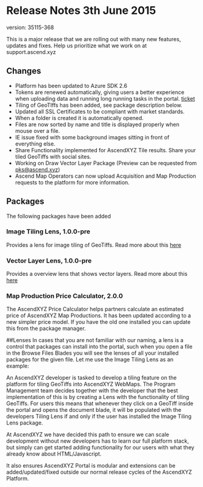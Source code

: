 # Release Notes 3th June 2015
version: 35115-368

This is a major release that we are rolling out with many new features, updates and fixes. Help us prioritize what we work on at support.ascend.xyz

## Changes
* Platform has been updated to Azure SDK 2.6
* Tokens are renewed automatically, giving users a better experience when uploading data and running long running tasks in the portal. [ticket](http://support.ascend.xyz/forums/270649-general/suggestions/7641099-automatically-authenticate-when-oauth2-tokens-runs)
* Tiling of GeoTIffs has been added, see package description below.
* Updated all SSL Certificates to be compliant with market standards.
* When a folder is created it is automatically opened.
* Files are now sorted by name and title is displayed properly when mouse over a file.
* IE issue fixed with some background images sitting in front of everything else.
* Share Functionality implemented for AscendXYZ Tile results. Share your tiled GeoTiffs with social sites.
* Working on Draw Vector Layer Package (Preview can be requested from pks@ascend.xyz)
* Ascend Map Operators can now upload Acquisition and Map Production requests to the platform for more information.


## Packages
The following packages have been added
### Image Tiling Lens, 1.0.0-pre
Provides a lens for image tiling of GeoTiffs. 
Read more about this [here](packages/image-tiling-lens/1.0.0-pre/README.MD)

### Vector Layer Lens, 1.0.0-pre
Provides a overview lens that shows vector layers.
Read more about this [here](packages/view-vector-layer/1.0.0-pre/README.MD)

### Map Production Price Calculator, 2.0.0
The AscendXYZ Price Calculator helps partners calculate an estimated price of AscendXYZ Map Productions.
It has been updated according to a new simpler price model. If you have the old one installed you can update this from the package manager.



##Lenses
In cases that you are not familiar with our naming, a lens is a control that packages can install into the portal, such when you open a file in the Browse Files Blades you will see the lenses of all your installed packages for the given file. Let me use the Image Tiling Lens as an example:

An AscendXYZ developer is tasked to develop a tiling feature on the platform for tiling GeoTiffs into AscendXYZ WebMaps. The Program Management team decides together with the developer that the best implementation of this is by creating a Lens with the functionality of tiling GeoTiffs. For users this means that whenever they click on a GeoTiff inside the portal and opens the document blade, it will be populated with the developers Tiling Lens if and only if the user has installed the Image Tiling Lens package.

At AscendXYZ we have decided this path to ensure we can scale development without new developers has to learn our full platform stack, but simply can get started adding functionality for our users with what they already know about HTML/Javascript. 

It also ensures AscendXYZ Portal is modular and extensions can be added/updated/fixed outside our normal release cycles of the AscendXYZ Platform. 


